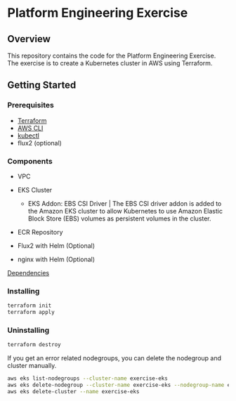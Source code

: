 # Platform Engineering Exercise

## Overview

This repository contains the code for the Platform Engineering Exercise. The exercise is to create a Kubernetes cluster in AWS using Terraform.

## Getting Started

### Prerequisites

- [Terraform](https://www.terraform.io/downloads.html)
- [AWS CLI](https://docs.aws.amazon.com/cli/latest/userguide/cli-chap-install.html)
- [kubectl](https://kubernetes.io/docs/tasks/tools/install-kubectl/)
- flux2 (optional)

### Components

- VPC
- EKS Cluster

  - EKS Addon: EBS CSI Driver | The EBS CSI driver addon is added to the Amazon EKS cluster to allow Kubernetes to use Amazon Elastic Block Store (EBS) volumes as persistent volumes in the cluster.

- ECR Repository
- Flux2 with Helm (Optional)
- nginx with Helm (Optional)

[Dependencies](./docs/Dependencies.md)

### Installing

```bash
terraform init
terraform apply
```

### Uninstalling

```bash
terraform destroy
```

If you get an error related nodegroups, you can delete the nodegroup and cluster manually.

```bash
aws eks list-nodegroups --cluster-name exercise-eks
aws eks delete-nodegroup --cluster-name exercise-eks --nodegroup-name exercise-eks-default-winning-chipmunk
aws eks delete-cluster --name exercise-eks
```
